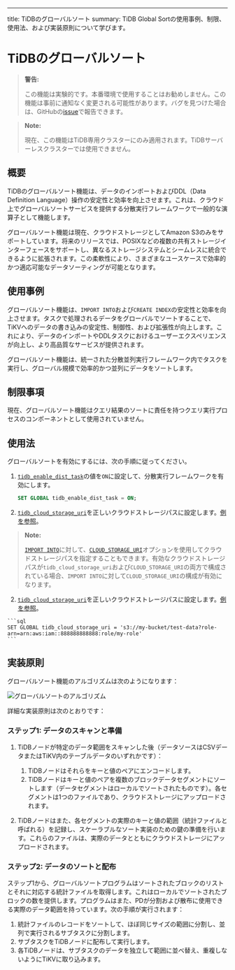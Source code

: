 ---
title: TiDBのグローバルソート
summary: TiDB Global Sortの使用事例、制限、使用法、および実装原則について学びます。

# TiDBのグローバルソート

> **警告:**
>
> この機能は実験的です。本番環境で使用することはお勧めしません。この機能は事前に通知なく変更される可能性があります。バグを見つけた場合は、GitHubの[issue](https://github.com/pingcap/tidb/issues)で報告できます。

<CustomContent platform="tidb-cloud">

> **Note:**
>
> 現在、この機能はTiDB専用クラスターにのみ適用されます。TiDBサーバーレスクラスターでは使用できません。

</CustomContent>

## 概要

TiDBのグローバルソート機能は、データのインポートおよびDDL（Data Definition Language）操作の安定性と効率を向上させます。これは、クラウド上でグローバルソートサービスを提供する分散実行フレームワークで一般的な演算子として機能します。

グローバルソート機能は現在、クラウドストレージとしてAmazon S3のみをサポートしています。将来のリリースでは、POSIXなどの複数の共有ストレージインターフェースをサポートし、異なるストレージシステムとシームレスに統合できるように拡張されます。この柔軟性により、さまざまなユースケースで効率的かつ適応可能なデータソーティングが可能となります。

## 使用事例

グローバルソート機能は、`IMPORT INTO`および`CREATE INDEX`の安定性と効率を向上させます。タスクで処理されるデータをグローバルでソートすることで、TiKVへのデータの書き込みの安定性、制御性、および拡張性が向上します。これにより、データのインポートやDDLタスクにおけるユーザーエクスペリエンスが向上し、より高品質なサービスが提供されます。

グローバルソート機能は、統一された分散並列実行フレームワーク内でタスクを実行し、グローバル規模で効率的かつ並列にデータをソートします。

## 制限事項

現在、グローバルソート機能はクエリ結果のソートに責任を持つクエリ実行プロセスのコンポーネントとして使用されていません。

## 使用法

グローバルソートを有効にするには、次の手順に従ってください。

1. [`tidb_enable_dist_task`](/system-variables.md#tidb_enable_dist_task-new-in-v710)の値を`ON`に設定して、分散実行フレームワークを有効にします。

    ```sql
    SET GLOBAL tidb_enable_dist_task = ON;
    ```

<CustomContent platform="tidb">

2. [`tidb_cloud_storage_uri`](/system-variables.md#tidb_cloud_storage_uri-new-in-v740)を正しいクラウドストレージパスに設定します。[例を参照](/br/backup-and-restore-storages.md)。

> **Note:**
>
> [`IMPORT INTO`](/sql-statements/sql-statement-import-into.md)に対して、[`CLOUD_STORAGE_URI`](/sql-statements/sql-statement-import-into.md#withoptions)オプションを使用してクラウドストレージパスを指定することもできます。有効なクラウドストレージパスが`tidb_cloud_storage_uri`および`CLOUD_STORAGE_URI`の両方で構成されている場合、`IMPORT INTO`に対して`CLOUD_STORAGE_URI`の構成が有効になります。

</CustomContent>
<CustomContent platform="tidb-cloud">

2. [`tidb_cloud_storage_uri`](/system-variables.md#tidb_cloud_storage_uri-new-in-v740)を正しいクラウドストレージパスに設定します。[例を参照](https://docs.pingcap.com/tidb/stable/backup-and-restore-storages)。

</CustomContent>

    ```sql
    SET GLOBAL tidb_cloud_storage_uri = 's3://my-bucket/test-data?role-arn=arn:aws:iam::888888888888:role/my-role'
    ```

## 実装原則

グローバルソート機能のアルゴリズムは次のようになります：

![グローバルソートのアルゴリズム](/media/dist-task/global-sort.jpeg)

詳細な実装原則は次のとおりです：

### ステップ1: データのスキャンと準備

1. TiDBノードが特定のデータ範囲をスキャンした後（データソースはCSVデータまたはTiKV内のテーブルデータのいずれかです）：

    1. TiDBノードはそれらをキーと値のペアにエンコードします。
    2. TiDBノードはキーと値のペアを複数のブロックデータセグメントにソートします（データセグメントはローカルでソートされたものです）。各セグメントは1つのファイルであり、クラウドストレージにアップロードされます。

2. TiDBノードはまた、各セグメントの実際のキーと値の範囲（統計ファイルと呼ばれる）を記録し、スケーラブルなソート実装のための鍵の準備を行います。これらのファイルは、実際のデータとともにクラウドストレージにアップロードされます。

### ステップ2: データのソートと配布

ステップ1から、グローバルソートプログラムはソートされたブロックのリストとそれに対応する統計ファイルを取得します。これはローカルでソートされたブロックの数を提供します。プログラムはまた、PDが分割および散布に使用できる実際のデータ範囲を持っています。次の手順が実行されます：

1. 統計ファイルのレコードをソートして、ほぼ同じサイズの範囲に分割し、並列で実行されるサブタスクに分割します。
2. サブタスクをTiDBノードに配布して実行します。
3. 各TiDBノードは、サブタスクのデータを独立して範囲に並べ替え、重複しないようにTiKVに取り込みます。